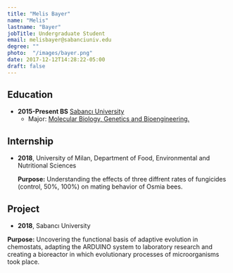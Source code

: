 ```yaml
---
title: "Melis Bayer"
name: "Melis"
lastname: "Bayer"
jobTitle: Undergraduate Student
email: melisbayer@sabanciuniv.edu
degree: ""
photo:  "/images/bayer.png"
date: 2017-12-12T14:28:22-05:00
draft: false
---
```


## Education

* **2015-Present BS** [Sabancı University](https://www.sabanciuniv.edu/en)
    * Major: [Molecular Biology, Genetics and Bioengineering.](https://bio.sabanciuniv.edu/en)

## Internship

* **2018**, University of Milan, Department of Food, Environmental and Nutritional Sciences

    **Purpose:** Understanding the effects of three diffrent rates of fungicides (control, 50%, 100%) on mating behavior of Osmia bees.
    
## Project

* **2018**, Sabancı University 

 **Purpose:** Uncovering the functional basis of adaptive evolution in chemostats, adapting the ARDUINO system to laboratory research and creating a bioreactor in which evolutionary processes of microorganisms took place.

